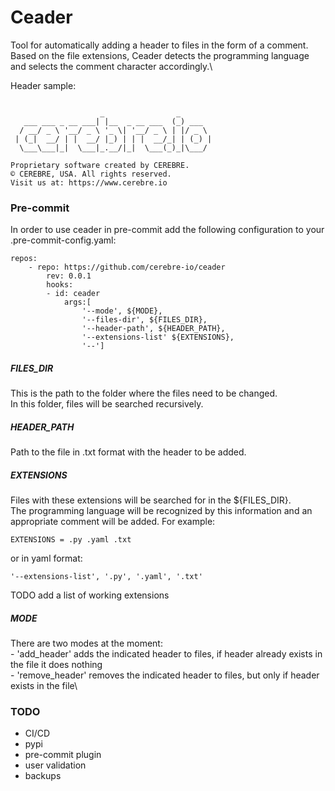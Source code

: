 # Ceader

Tool for automatically adding a header to files in the form of a comment.\
Based on the file extensions, Ceader detects the programming language and selects the comment character accordingly.\

Header sample:
```

                    _                _
   ___ ___ _ __ ___| |__  _ __ ___  (_) ___
  / __/ _ \ '__/ _ \ '_ \| '__/ _ \ | |/ _ \
 | (_|  __/ | |  __/ |_) | | |  __/_| | (_) |
  \___\___|_|  \___|_.__/|_|  \___(_)_|\___/

Proprietary software created by CEREBRE.
© CEREBRE, USA. All rights reserved.
Visit us at: https://www.cerebre.io
```

### Pre-commit
In order to use ceader in pre-commit add the following configuration to your .pre-commit-config.yaml:
```
repos:
    - repo: https://github.com/cerebre-io/ceader
        rev: 0.0.1
        hooks:
        - id: ceader
            args:[
                '--mode', ${MODE},
                '--files-dir', ${FILES_DIR},
                '--header-path', ${HEADER_PATH},
                '--extensions-list' ${EXTENSIONS},
                '--']
```
##### FILES_DIR
This is the path to the folder where the files need to be changed.\
In this folder, files will be searched recursively.

##### HEADER_PATH
Path to the file in .txt format with the header to be added.

##### EXTENSIONS
Files with these extensions will be searched for in the ${FILES_DIR}. \
The programming language will be recognized by this information and an appropriate comment will be added. For example:
```
EXTENSIONS = .py .yaml .txt
```
or in yaml format:

```
'--extensions-list', '.py', '.yaml', '.txt'
```
TODO add a list of working extensions


##### MODE

There are two modes at the moment:\
    - 'add_header' adds the indicated header to files, if header already exists in the file it does nothing\
    - 'remove_header' removes the indicated header to files, but only if header exists in the file\





### TODO

- CI/CD
- pypi
- pre-commit plugin
- user validation
- backups
